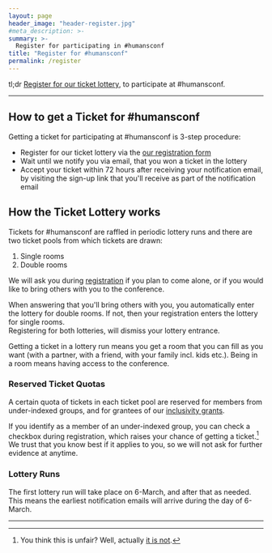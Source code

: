 ```yaml
---
layout: page
header_image: "header-register.jpg"
#meta_description: >-
summary: >-
  Register for participating in #humansconf
title: "Register for #humansconf"
permalink: /register
---
```


tl;dr [Register for our ticket lottery][registerform], to participate at #humansconf.

----

## How to get a Ticket for #humansconf

Getting a ticket for participating at #humansconf is 3-step procedure:
- Register for our ticket lottery via the [our registration form][registerform]
- Wait until we notify you via email, that you won a ticket in the lottery
- Accept your ticket within 72 hours after receiving your notification email, by visiting the sign-up link that you'll receive as part of the notification email

## How the Ticket Lottery works

Tickets for #humansconf are raffled in periodic lottery runs and there are two ticket pools from which tickets are drawn:

1. Single rooms
2. Double rooms

We will ask you during [registration][registerform] if you plan to come alone, or if you would like to bring others with you to the conference.

When answering that you'll bring others with you, you automatically enter the lottery for double rooms. If not, then your registration enters the lottery for single rooms.  
Registering for both lotteries, will dismiss your lottery entrance.

Getting a ticket in a lottery run means you get a room that you can fill as you want (with a partner, with a friend, with your family incl. kids etc.). Being in a room means having access to the conference.

### Reserved Ticket Quotas

A certain quota of tickets in each ticket pool are reserved for members from under-indexed groups, and for grantees of our [inclusivity grants](/inclusivity-grants).

If you identify as a member of an under-indexed group, you can check a checkbox during registration, which raises your chance of getting a ticket.[^1] We trust that you know best if it applies to you, so we will not ask for further evidence at anytime.

### Lottery Runs

The first lottery run will take place on 6-March, and after that as needed. This means the earliest notification emails will arrive during the day of 6-March.

----

[registerform]: https://forms.gle/hfmFcUgn5v2bk5cw8
[^1]: You think this is unfair? Well, actually [it is not](https://geekfeminism.wikia.org/wiki/Reverse_sexism).
